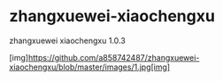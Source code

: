 # zhangxuewei-xiaochengxu
zhangxuewei xiaochengxu 1.0.3
 
 [img]https://github.com/a858742487/zhangxuewei-xiaochengxu/blob/master/images/1.jpg[img]
